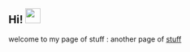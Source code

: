 <h2>Hi! <img src="https://raw.githubusercontent.com/MartinHeinz/MartinHeinz/master/wave.gif" width="30px"></h2>
<p>welcome to my page of stuff : another page of <a href="https://victorvannara.com">stuff</a></p
